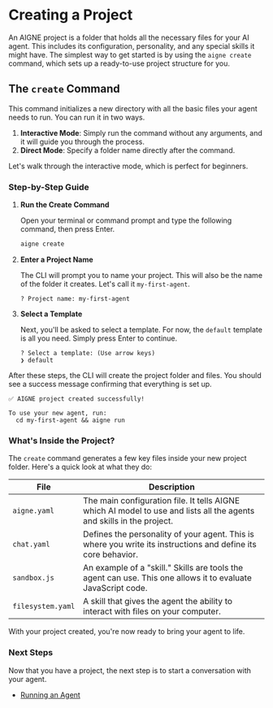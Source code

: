 # Creating a Project

An AIGNE project is a folder that holds all the necessary files for your AI agent. This includes its configuration, personality, and any special skills it might have. The simplest way to get started is by using the `aigne create` command, which sets up a ready-to-use project structure for you.

## The `create` Command

This command initializes a new directory with all the basic files your agent needs to run. You can run it in two ways.

1.  **Interactive Mode**: Simply run the command without any arguments, and it will guide you through the process.
2.  **Direct Mode**: Specify a folder name directly after the command.

Let's walk through the interactive mode, which is perfect for beginners.

### Step-by-Step Guide

1.  **Run the Create Command**

    Open your terminal or command prompt and type the following command, then press Enter.

    ```bash
    aigne create
    ```

2.  **Enter a Project Name**

    The CLI will prompt you to name your project. This will also be the name of the folder it creates. Let's call it `my-first-agent`.

    ```text
    ? Project name: my-first-agent
    ```

3.  **Select a Template**

    Next, you'll be asked to select a template. For now, the `default` template is all you need. Simply press Enter to continue.

    ```text
    ? Select a template: (Use arrow keys)
    ❯ default
    ```

After these steps, the CLI will create the project folder and files. You should see a success message confirming that everything is set up.

```text
✅ AIGNE project created successfully!

To use your new agent, run:
  cd my-first-agent && aigne run
```

### What's Inside the Project?

The `create` command generates a few key files inside your new project folder. Here's a quick look at what they do:

| File             | Description                                                                                                        |
| ---------------- | ------------------------------------------------------------------------------------------------------------------ |
| `aigne.yaml`     | The main configuration file. It tells AIGNE which AI model to use and lists all the agents and skills in the project. |
| `chat.yaml`      | Defines the personality of your agent. This is where you write its instructions and define its core behavior.       |
| `sandbox.js`     | An example of a "skill." Skills are tools the agent can use. This one allows it to evaluate JavaScript code.      |
| `filesystem.yaml`| A skill that gives the agent the ability to interact with files on your computer.                                  |


With your project created, you're now ready to bring your agent to life.

### Next Steps

Now that you have a project, the next step is to start a conversation with your agent. 

- [Running an Agent](./cli-getting-started-running-an-agent.md)
